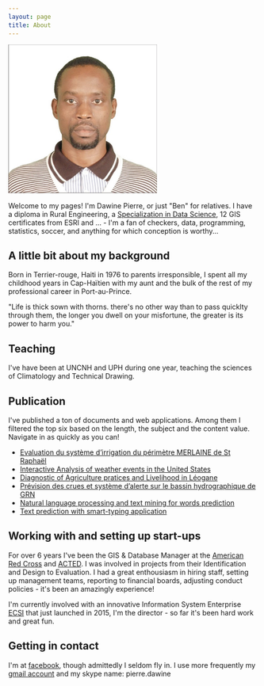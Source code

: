 ```yaml
---
layout: page
title: About
---
```


<!--
	![A picture of me](/assets/pictures/self_500x500.jpg)
-->

<img src="/assets/pictures/self_500x500.jpg" alt="Self" style="width: 300px;"/>


Welcome to my pages! I'm Dawine Pierre, or just "Ben" for relatives. I have a diploma in Rural Engineering, a [Specialization in Data Science](https://www.coursera.org/account/accomplishments/specialization/SV2QST3RG45L), 12 GIS certificates from ESRI and ... - I'm a fan of checkers, data, programming, statistics, soccer, and anything for which conception is worthy...

## A little bit about my background

Born in Terrier-rouge, Haiti in 1976 to parents irresponsible, I spent all my childhood years in Cap-Haïtien with my aunt and the bulk of the rest of my professional career in Port-au-Prince.

<p class="message",style="font-size:80%;color:red">
"Life is thick sown with thorns. there's no other way than to pass quicklty through them, the longer you dwell on your misfortune, the greater is its power to harm you."
</p>

## Teaching

I've have been at UNCNH and UPH during one year, teaching the sciences of Climatology and Technical Drawing.

## Publication

I've published a ton of documents and web applications. Among them I filtered the top six based on the length, the subject and the content value. Navigate in as quickly as you can!

* [Evaluation du système d’irrigation du périmètre MERLAINE de St Raphaël](https://www.dropbox.com/s/zngiaidei83zqkq/Dawine_undergraduate_dissertation.pdf?dl=0)
* [Interactive Analysis of weather events in the United States](https://haiti-avanse.shinyapps.io/iaec)
* [Diagnostic of Agriculture pratices and Livelihood in Léogane](https://www.dropbox.com/s/irm53fm2721ea8a/Dawine_Focus_Group_report.pdf?dl=0)
* [Prévision des crues et système d’alerte sur le bassin hydrographique de GRN](https://www.dropbox.com/s/759ey6vx5g56q82/Dawine_prevision_crues_systeme_alerte.pdf?dl=0)
* [Natural language processing and text mining for words prediction](http://rpubs.com/pdawine/tm_nlp)
* [Text prediction with smart-typing application](https://dai2015.shinyapps.io/wordpred)

## Working with and setting up start-ups

For over 6 years I've been the GIS & Database Manager at the [American Red Cross](http://www.redcross.org) and [ACTED](http://www.acted.org). I was involved in projects from their Identification and Design to Evaluation. I had a great enthousiasm in hiring staff, setting up management teams, reporting to financial boards, adjusting conduct policies - it's been an amazingly experience! 

I'm currently involved with an innovative Information System Enterprise [ECSI](http://www.ecsi-haiti.com/) that just launched in 2015, I'm the director - so far it's been hard work and great fun.


## Getting in contact

I'm at [facebook](http://facebook.com/pdawine), though admittedly I seldom fly in.  I use more frequently my [gmail account](dawin.pierre@gmail.com) and my skype name: pierre.dawine 

